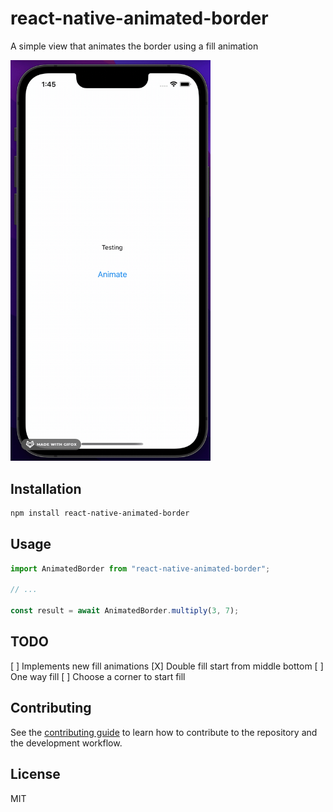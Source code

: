 # react-native-animated-border
A simple view that animates the border using a fill animation

<!-- ![Simple Demo](demo/demo.gif) -->
<img src="demo/demo.gif" width="320">

## Installation

```sh
npm install react-native-animated-border
```

## Usage

```js
import AnimatedBorder from "react-native-animated-border";

// ...

const result = await AnimatedBorder.multiply(3, 7);
```

## TODO

[ ] Implements new fill animations
    [X] Double fill start from middle bottom
    [ ] One way fill
    [ ] Choose a corner to start fill
    
## Contributing

See the [contributing guide](CONTRIBUTING.md) to learn how to contribute to the repository and the development workflow.

## License

MIT
